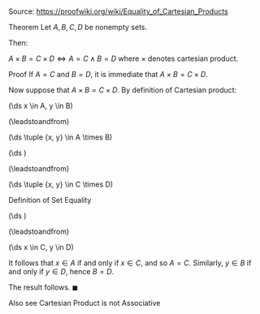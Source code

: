 # 

Source: https://proofwiki.org/wiki/Equality_of_Cartesian_Products

Theorem
Let $A, B, C, D$ be nonempty sets.

Then:

$A \times B = C \times D \iff A = C \land B = D$
where $\times$ denotes cartesian product.


Proof
If $A = C$ and $B = D$, it is immediate that $A \times B = C \times D$.

Now suppose that $A \times B = C \times D$.
By definition of Cartesian product:














\(\ds x \in A, y \in B\)

\(\leadstoandfrom\)







\(\ds \tuple {x, y} \in A \times B\)




















\(\ds \)

\(\leadstoandfrom\)







\(\ds \tuple {x, y} \in C \times D\)





Definition of Set Equality














\(\ds \)

\(\leadstoandfrom\)







\(\ds x \in C, y \in D\)









It follows that $x \in A$ if and only if $x \in C$, and so $A = C$.
Similarly, $y \in B$ if and only if $y \in D$, hence $B = D$.

The result follows.
$\blacksquare$


Also see
Cartesian Product is not Associative




